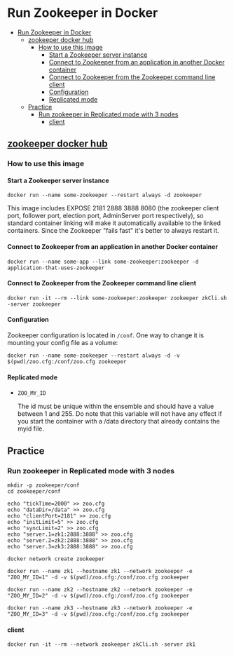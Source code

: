 # Run Zookeeper in Docker

- [Run Zookeeper in Docker](#run-zookeeper-in-docker)
  - [zookeeper docker hub](#zookeeper-docker-hub)
    - [How to use this image](#how-to-use-this-image)
      - [Start a Zookeeper server instance](#start-a-zookeeper-server-instance)
      - [Connect to Zookeeper from an application in another Docker container](#connect-to-zookeeper-from-an-application-in-another-docker-container)
      - [Connect to Zookeeper from the Zookeeper command line client](#connect-to-zookeeper-from-the-zookeeper-command-line-client)
      - [Configuration](#configuration)
      - [Replicated mode](#replicated-mode)
  - [Practice](#practice)
    - [Run zookeeper in Replicated mode with 3 nodes](#run-zookeeper-in-replicated-mode-with-3-nodes)
      - [client](#client)

## [zookeeper docker hub](https://hub.docker.com/_/zookeeper/)

### How to use this image

#### Start a Zookeeper server instance

    docker run --name some-zookeeper --restart always -d zookeeper

This image includes EXPOSE 2181 2888 3888 8080 (the zookeeper client port, follower port, election port, AdminServer port respectively), so standard container linking will make it automatically available to the linked containers. Since the Zookeeper "fails fast" it's better to always restart it.

#### Connect to Zookeeper from an application in another Docker container

    docker run --name some-app --link some-zookeeper:zookeeper -d application-that-uses-zookeeper

#### Connect to Zookeeper from the Zookeeper command line client

    docker run -it --rm --link some-zookeeper:zookeeper zookeeper zkCli.sh -server zookeeper

#### Configuration

Zookeeper configuration is located in `/conf`. One way to change it is mounting your config file as a volume:

    docker run --name some-zookeeper --restart always -d -v $(pwd)/zoo.cfg:/conf/zoo.cfg zookeeper

#### Replicated mode

- `ZOO_MY_ID`

  The id must be unique within the ensemble and should have a value between 1 and 255. Do note that this variable will not have any effect if you start the container with a /data directory that already contains the myid file.

## Practice

### Run zookeeper in Replicated mode with 3 nodes

    mkdir -p zookeeper/conf
    cd zookeeper/conf

    echo "tickTime=2000" >> zoo.cfg
    echo "dataDir=/data" >> zoo.cfg
    echo "clientPort=2181" >> zoo.cfg
    echo "initLimit=5" >> zoo.cfg
    echo "syncLimit=2" >> zoo.cfg
    echo "server.1=zk1:2888:3888" >> zoo.cfg
    echo "server.2=zk2:2888:3888" >> zoo.cfg
    echo "server.3=zk3:2888:3888" >> zoo.cfg

    docker network create zookeeper

    docker run --name zk1 --hostname zk1 --network zookeeper -e "ZOO_MY_ID=1" -d -v $(pwd)/zoo.cfg:/conf/zoo.cfg zookeeper

    docker run --name zk2 --hostname zk2 --network zookeeper -e "ZOO_MY_ID=2" -d -v $(pwd)/zoo.cfg:/conf/zoo.cfg zookeeper

    docker run --name zk3 --hostname zk3 --network zookeeper -e "ZOO_MY_ID=3" -d -v $(pwd)/zoo.cfg:/conf/zoo.cfg zookeeper

#### client

    docker run -it --rm --network zookeeper zkCli.sh -server zk1
